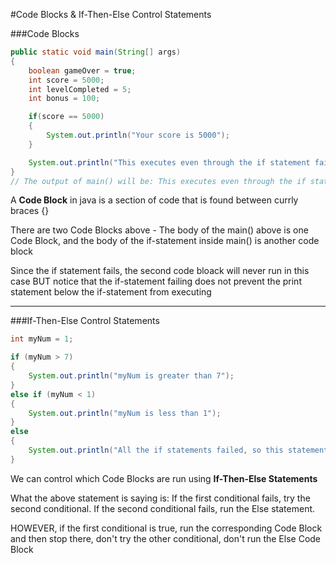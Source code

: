 #Code Blocks & If-Then-Else Control Statements

###Code Blocks

```java
public static void main(String[] args)
{
	boolean gameOver = true;
	int score = 5000;
	int levelCompleted = 5;
	int bonus = 100;

	if(score == 5000)
	{
		System.out.println("Your score is 5000");
	}

	System.out.println("This executes even through the if statement fails");
}
// The output of main() will be: This executes even through the if statement fails
```

A **Code Block** in java is a section of code that is found between currly braces {}

There are two Code Blocks above - The body of the main() above is one Code Block, and the body of the if-statement inside main() is another code block

Since the if statement fails, the second code bloack will never run in this case BUT notice that the if-statement failing does not prevent the print statement below the if-statement from executing

***

###If-Then-Else Control Statements

```java
int myNum = 1;

if (myNum > 7)
{
	System.out.println("myNum is greater than 7");
}
else if (myNum < 1)
{
	System.out.println("myNum is less than 1");
}
else
{
	System.out.println("All the if statements failed, so this statement runs");
}
```

We can control which Code Blocks are run using **If-Then-Else Statements**

What the above statement is saying is: If the first conditional fails, try the second conditional. If the second conditional fails, run the Else statement.

HOWEVER, if the first conditional is true, run the corresponding Code Block and then stop there, don't try the other conditional, don't run the Else Code Block
